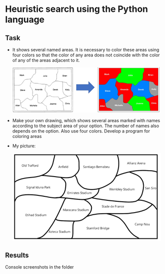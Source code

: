 # Heuristic search using the Python language

## Task
* It shows several named areas. It is necessary to color these areas using four colors so that the color of any area 
does not coincide with the color of any of the areas adjacent to it.

    ![img.png](img/example.png)


* Make your own drawing, which shows several areas marked with names according to the subject area of your option. 
The number of names also depends on the option. Also use four colors. Develop a program for coloring areas


* My picture:

    ![img.png](img/my_pic.png)


## Results
Console screenshots in the folder
